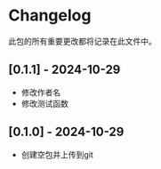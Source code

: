 # Changelog
此包的所有重要更改都将记录在此文件中。


## [0.1.1] - 2024-10-29
- 修改作者名
- 修改测试函数

## [0.1.0] - 2024-10-29
- 创建空包并上传到git
